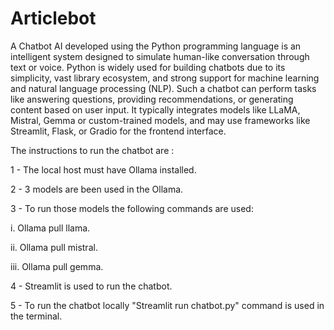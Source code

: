 # Articlebot
A Chatbot AI developed using the Python programming language is an intelligent system designed to simulate human-like conversation through text or voice. Python is widely used for building chatbots due to its simplicity, vast library ecosystem, and strong support for machine learning and natural language processing (NLP).
Such a chatbot can perform tasks like answering questions, providing recommendations, or generating content based on user input. It typically integrates models like  LLaMA, Mistral, Gemma or custom-trained models, and may use frameworks like Streamlit, Flask, or Gradio for the frontend interface.


The instructions to run the chatbot are :


1 - The local host must have Ollama installed.


2 - 3 models are been used in the Ollama.


3 - To run those models the following commands are used:


 i. Ollama pull llama.

 
 ii. Ollama pull mistral.

 
 iii. Ollama pull gemma.

 
4 - Streamlit is used to run the chatbot. 


5 - To run the chatbot locally "Streamlit run chatbot.py" command is used in the terminal.
